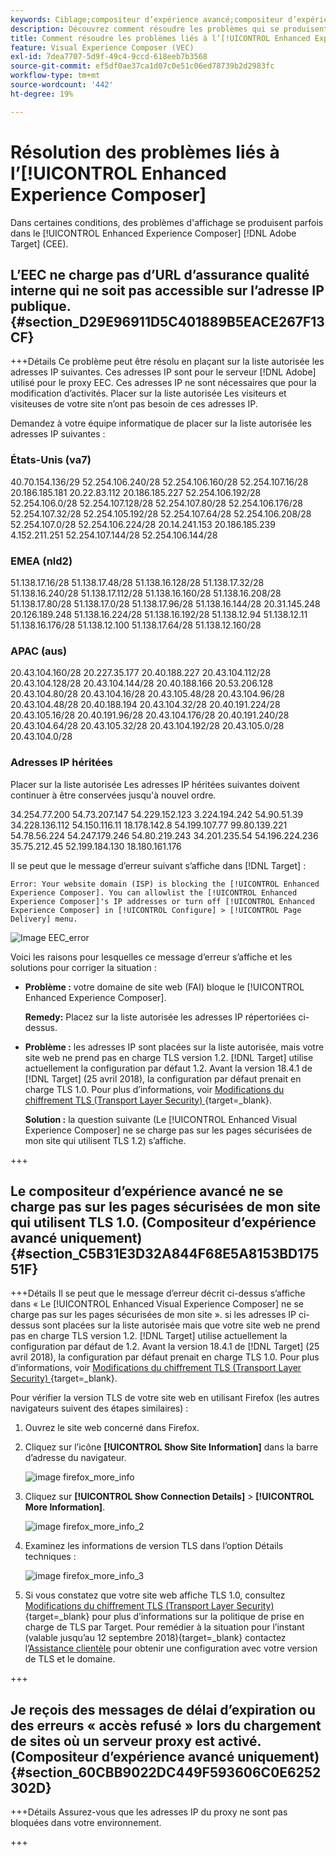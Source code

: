 ```yaml
---
keywords: Ciblage;compositeur d’expérience avancé;compositeur d’expérience visuelle;dépannage compositeur d’expérience avancé;résolution des problèmes
description: Découvrez comment résoudre les problèmes qui se produisent parfois dans  [!DNL Adobe Target] [!UICONTROL Enhanced Experience Composer] (EEC) sous certaines conditions.
title: Comment résoudre les problèmes liés à l’[!UICONTROL Enhanced Experience Composer] ?
feature: Visual Experience Composer (VEC)
exl-id: 7dea7707-5d9f-49c4-9ccd-618eeb7b3568
source-git-commit: ef5df0ae37ca1d07c0e51c06ed78739b2d2983fc
workflow-type: tm+mt
source-wordcount: '442'
ht-degree: 19%

---
```


# Résolution des problèmes liés à l’[!UICONTROL Enhanced Experience Composer]

Dans certaines conditions, des problèmes d&#39;affichage se produisent parfois dans le [!UICONTROL Enhanced Experience Composer] [!DNL Adobe Target] (CEE).

## L’EEC ne charge pas d’URL d’assurance qualité interne qui ne soit pas accessible sur l’adresse IP publique. {#section_D29E96911D5C401889B5EACE267F13CF}


+++Détails
Ce problème peut être résolu en plaçant sur la liste autorisée les adresses IP suivantes. Ces adresses IP sont pour le serveur [!DNL Adobe] utilisé pour le proxy EEC. Ces adresses IP ne sont nécessaires que pour la modification d’activités. Placer sur la liste autorisée Les visiteurs et visiteuses de votre site n’ont pas besoin de ces adresses IP.

Demandez à votre équipe informatique de placer sur la liste autorisée les adresses IP suivantes :

### États-Unis (va7)

40.70.154.136/29
52.254.106.240/28
52.254.106.160/28
52.254.107.16/28
20.186.185.181
20.22.83.112
20.186.185.227
52.254.106.192/28
52.254.106.0/28
52.254.107.128/28
52.254.107.80/28
52.254.106.176/28
52.254.107.32/28
52.254.105.192/28
52.254.107.64/28
52.254.106.208/28
52.254.107.0/28
52.254.106.224/28
20.14.241.153
20.186.185.239
4.152.211.251
52.254.107.144/28
52.254.106.144/28

### EMEA (nld2)

51.138.17.16/28
51.138.17.48/28
51.138.16.128/28
51.138.17.32/28
51.138.16.240/28
51.138.17.112/28
51.138.16.160/28
51.138.16.208/28
51.138.17.80/28
51.138.17.0/28
51.138.17.96/28
51.138.16.144/28
20.31.145.248
20.126.189.248
51.138.16.224/28
51.138.16.192/28
51.138.12.94
51.138.12.11
51.138.16.176/28
51.138.12.100
51.138.17.64/28
51.138.12.160/28

### APAC (aus)

20.43.104.160/28
20.227.35.177
20.40.188.227
20.43.104.112/28
20.43.104.128/28
20.43.104.144/28
20.40.188.166
20.53.206.128
20.43.104.80/28
20.43.104.16/28
20.43.105.48/28
20.43.104.96/28
20.43.104.48/28
20.40.188.194
20.43.104.32/28
20.40.191.224/28
20.43.105.16/28
20.40.191.96/28
20.43.104.176/28
20.40.191.240/28
20.43.104.64/28
20.43.105.32/28
20.43.104.192/28
20.43.105.0/28
20.43.104.0/28

### Adresses IP héritées

Placer sur la liste autorisée Les adresses IP héritées suivantes doivent continuer à être conservées jusqu&#39;à nouvel ordre.

34.254.77.200
54.73.207.147
54.229.152.123
3.224.194.242
54.90.51.39
34.228.136.112
54.150.116.11
18.178.142.8
54.199.107.77
99.80.139.221
54.78.56.224
54.247.179.246
54.80.219.243
34.201.235.54
54.196.224.236
35.75.212.45
52.199.184.130
18.180.161.176

Il se peut que le message d’erreur suivant s’affiche dans [!DNL Target] :

`Error: Your website domain (ISP) is blocking the [!UICONTROL Enhanced Experience Composer]. You can allowlist the [!UICONTROL Enhanced Experience Composer]'s IP addresses or turn off [!UICONTROL Enhanced Experience Composer] in [!UICONTROL Configure] > [!UICONTROL Page Delivery] menu.`

![Image EEC_error](assets/EEC_error.png)

Voici les raisons pour lesquelles ce message d’erreur s’affiche et les solutions pour corriger la situation :

* **Problème :** votre domaine de site web (FAI) bloque le [!UICONTROL Enhanced Experience Composer].

  **Remedy:** Placez sur la liste autorisée les adresses IP répertoriées ci-dessus.

* **Problème :** les adresses IP sont placées sur la liste autorisée, mais votre site web ne prend pas en charge TLS version 1.2. [!DNL Target] utilise actuellement la configuration par défaut 1.2. Avant la version 18.4.1 de [!DNL Target] (25 avril 2018), la configuration par défaut prenait en charge TLS 1.0. Pour plus d’informations, voir [Modifications du chiffrement TLS (Transport Layer Security) ](https://experienceleague.adobe.com/docs/target-dev/developer/implementation/tls-transport-layer-security-encryption.html){target=_blank}.

  **Solution :** la question suivante (Le [!UICONTROL Enhanced Visual Experience Composer] ne se charge pas sur les pages sécurisées de mon site qui utilisent TLS 1.2) s’affiche.

+++

## Le compositeur d’expérience avancé ne se charge pas sur les pages sécurisées de mon site qui utilisent TLS 1.0. (Compositeur d’expérience avancé uniquement)  {#section_C5B31E3D32A844F68E5A8153BD17551F}

+++Détails
Il se peut que le message d’erreur décrit ci-dessus s’affiche dans « Le [!UICONTROL Enhanced Visual Experience Composer] ne se charge pas sur les pages sécurisées de mon site ». si les adresses IP ci-dessus sont placées sur la liste autorisée mais que votre site web ne prend pas en charge TLS version 1.2. [!DNL Target] utilise actuellement la configuration par défaut de 1.2. Avant la version 18.4.1 de [!DNL Target] (25 avril 2018), la configuration par défaut prenait en charge TLS 1.0. Pour plus d’informations, voir [Modifications du chiffrement TLS (Transport Layer Security) ](https://experienceleague.adobe.com/docs/target-dev/developer/implementation/tls-transport-layer-security-encryption.html){target=_blank}.

Pour vérifier la version TLS de votre site web en utilisant Firefox (les autres navigateurs suivent des étapes similaires) :

1. Ouvrez le site web concerné dans Firefox.
1. Cliquez sur l’icône **[!UICONTROL Show Site Information]** dans la barre d’adresse du navigateur.

   ![image firefox_more_info](assets/firefox_more_info.png)

1. Cliquez sur **[!UICONTROL Show Connection Details]** > **[!UICONTROL More Information]**.

   ![image firefox_more_info_2](assets/firefox_more_info_2.png)

1. Examinez les informations de version TLS dans l’option Détails techniques :

   ![image firefox_more_info_3](assets/firefox_more_info_3.png)

1. Si vous constatez que votre site web affiche TLS 1.0, consultez [Modifications du chiffrement TLS (Transport Layer Security)](https://experienceleague.adobe.com/docs/target-dev/developer/implementation/tls-transport-layer-security-encryption.html){target=_blank} pour plus d’informations sur la politique de prise en charge de TLS par Target. Pour remédier à la situation pour l’instant (valable jusqu’au 12 septembre 2018){target=_blank} contactez l’[Assistance clientèle](/help/main/cmp-resources-and-contact-information.md#reference_ACA3391A00EF467B87930A450050077C) pour obtenir une configuration avec votre version de TLS et le domaine.

+++

## Je reçois des messages de délai d’expiration ou des erreurs « accès refusé » lors du chargement de sites où un serveur proxy est activé. (Compositeur d’expérience avancé uniquement)  {#section_60CBB9022DC449F593606C0E6252302D}

+++Détails
Assurez-vous que les adresses IP du proxy ne sont pas bloquées dans votre environnement.

+++
